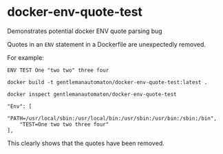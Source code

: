 # docker-env-quote-test

Demonstrates potential docker ENV quote parsing bug


Quotes in an `ENV` statement in a Dockerfile are unexpectedly removed.

For example:

```
ENV TEST One "two two" three four
```

```
docker build -t gentlemanautomaton/docker-env-quote-test:latest .
```

```
docker inspect gentlemanautomaton/docker-env-quote-test

"Env": [
	"PATH=/usr/local/sbin:/usr/local/bin:/usr/sbin:/usr/bin:/sbin:/bin",
	"TEST=One two two three four"
],
```

This clearly shows that the quotes have been removed.
